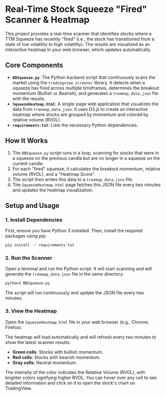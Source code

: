 # Real-Time Stock Squeeze "Fired" Scanner & Heatmap

This project provides a real-time scanner that identifies stocks where a TTM Squeeze has recently "fired" (i.e., the stock has transitioned from a state of low volatility to high volatility). The results are visualized as an interactive heatmap in your web browser, which updates automatically.

## Core Components

-   **`BBSqueeze.py`**: The Python backend script that continuously scans the market using the `tradingview_screener` library. It detects when a squeeze has fired across multiple timeframes, determines the breakout momentum (Bullish or Bearish), and generates a `treemap_data.json` file with the results.
-   **`SqueezeHeatmap.html`**: A single-page web application that visualizes the data from `treemap_data.json`. It uses D3.js to create an interactive heatmap where stocks are grouped by momentum and colored by relative volume (RVOL).
-   **`requirements.txt`**: Lists the necessary Python dependencies.

## How It Works

1.  The `BBSqueeze.py` script runs in a loop, scanning for stocks that were in a squeeze on the previous candle but are no longer in a squeeze on the current candle.
2.  For each "fired" squeeze, it calculates the breakout momentum, relative volume (RVOL), and a "Heatmap Score".
3.  The script then writes this data to a `treemap_data.json` file.
4.  The `SqueezeHeatmap.html` page fetches this JSON file every two minutes and updates the heatmap visualization.

## Setup and Usage


### 1. Install Dependencies

First, ensure you have Python 3 installed. Then, install the required packages using pip:

```bash
pip install -r requirements.txt
```

### 2. Run the Scanner

Open a terminal and run the Python script. It will start scanning and will generate the `treemap_data.json` file in the same directory.

```bash
python3 BBSqueeze.py
```

The script will run continuously and update the JSON file every two minutes.

### 3. View the Heatmap

Open the `SqueezeHeatmap.html` file in your web browser (e.g., Chrome, Firefox).

The heatmap will load automatically and will refresh every two minutes to show the latest scanner results.

-   **Green cells**: Stocks with bullish momentum.
-   **Red cells**: Stocks with bearish momentum.
-   **Gray cells**: Neutral momentum.

The intensity of the color indicates the Relative Volume (RVOL), with brighter colors signifying higher RVOL. You can hover over any cell to see detailed information and click on it to open the stock's chart on TradingView.